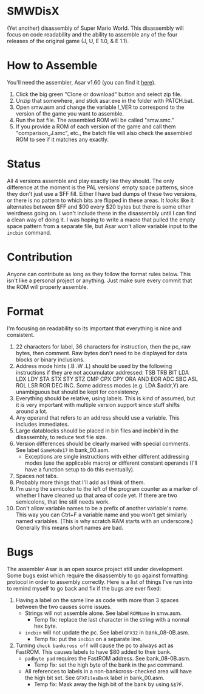 # SMWDisX
(Yet another) disassembly of Super Mario World.
This disassembly will focus on code readability and the ability to assemble any of the four releases of the original game (J, U, E 1.0, & E 1.1).

# How to Assemble
You'll need the assembler, Asar v1.60 (you can find it [here](https://www.smwcentral.net/?p=section&s=tools)).
1. Click the big green "Clone or download" button and select zip file.
2. Unzip that somewhere, and stick asar.exe in the folder with PATCH.bat.
3. Open smw.asm and change the variable !_VER to correspond to the version of the game you want to assemble.
4. Run the bat file. The assembled ROM will be called "smw.smc."
5. If you provide a ROM of each version of the game and call them "comparison_J.smc", etc., the batch file will also check the assembled ROM to see if it matches any exactly.

# Status
All 4 versions assemble and play exactly like they should. The only difference at the moment is the PAL versions' empty space patterns, since they don't just use a $FF fill. Either I have bad dumps of these two versions, or there is no pattern to which bits are flipped in these areas. It *looks* like it alternates between $FF and $00 every $20 bytes but there is some other weirdness going on. I won't include these in the disassembly until I can find a clean way of doing it. I was hoping to write a macro that pulled the empty space pattern from a separate file, but Asar won't allow variable input to the `incbin` command.

# Contribution
Anyone can contribute as long as they follow the format rules below. This isn't like a personal project or anything. Just make sure every commit that the ROM will properly assemble.

# Format
I'm focusing on readability so its important that everything is nice and consistent.
1. 22 characters for label, 36 characters for instruction, then the pc, raw bytes, then comment. Raw bytes don't need to be displayed for data blocks or binary inclusions.
2. Address mode hints (.B .W .L) should be used by the following instructions if they are not accumulator addressed: TSB TRB BIT LDA LDX LDY STA STX STY STZ CMP CPX CPY ORA AND EOR ADC SBC ASL ROL LSR ROR DEC INC. Some address modes (e.g. LDA $addr,Y) are unambiguous but should be kept for consistency.
3. Everything should be relative, using labels. This is kind of assumed, but it is very important with multiple version support since stuff shifts around a lot.
4. Any operand that refers to an address should use a variable. This includes immediates.
5. Large datablocks should be placed in bin files and incbin'd in the disassembly, to reduce text file size.
6. Version differences should be clearly marked with special comments. See label `GameMode17` in bank_00.asm.
   - Exceptions are single instructions with either different addressing modes (use the applicable macro) or different constant operands (I'll have a function setup to do this eventually).
7. Spaces not tabs.
8. Probably more things that I'll add as I think of them.
9. I'm using the semicolon to the left of the program counter as a marker of whether I have cleaned up that area of code yet. If there are two semicolons, that line still needs work.
10. Don't allow variable names to be a prefix of another variable's name. This way you can Ctrl+F a variable name and you won't get similarly named variables. (This is why scratch RAM starts with an underscore.) Generally this means short names are bad.

# Bugs
The assembler Asar is an open source project still under development. Some bugs exist which require the disassembly to go against formatting protocol in order to assembly correctly. Here is a list of things I've run into to remind myself to go back and fix if the bugs are ever fixed:
1. Having a label on the same line as code with more than 3 spaces between the two causes some issues.
   - Strings will not assemble alone. See label `ROMName` in smw.asm.
     - Temp fix: replace the last character in the string with a normal hex byte.
   - `incbin` will not update the pc. See label `GFX32` in bank_08-0B.asm.
     - Temp fix: put the `incbin` on a separate line.
2. Turning `check bankcross off` will cause the pc to always act as FastROM. This causes labels to have $80 added to their bank.
   - `padbyte pad` requires the FastROM address. See bank_08-0B.asm.
     - Temp fix: set the high byte of the bank in the `pad` command.
   - All references to labels in a non-bankcross-checked area will have the high bit set. See `GFXFilesBank` label in bank_00.asm.
     - Temp fix: Mask away the high bit of the bank by using `&$7F`.
   